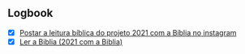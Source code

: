 

## Logbook
- [x] [Postar a leitura bíblica do projeto 2021 com a Bíblia no instagram](things:///show?id=PaeH36RPdiV43dScSXJhUv)
- [x] [Ler a Biblia (2021 com a Biblia)](things:///show?id=DyrRvT5G1ic8w5AhAehjxC)